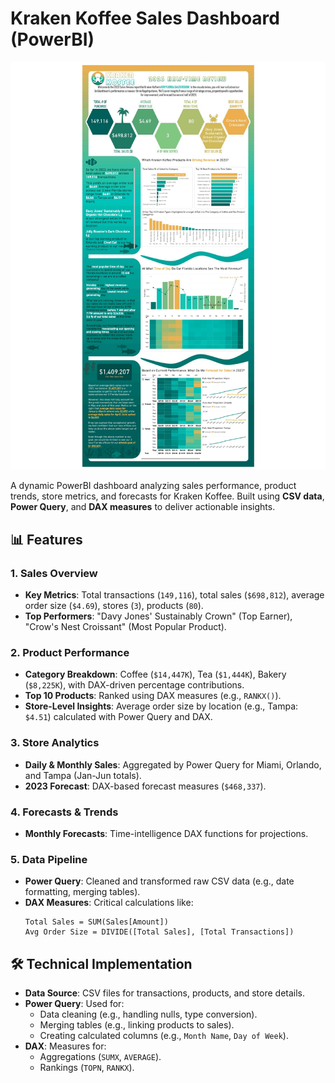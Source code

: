 # Kraken Koffee Sales Dashboard (PowerBI)

![Dashboard Preview](https://github.com/mona-baharlou/CoffeeSalesDashboard/blob/main/sales_page-0001.jpg)

A dynamic PowerBI dashboard analyzing sales performance, product trends, store metrics, and forecasts for Kraken Koffee. Built using **CSV data**, **Power Query**, and **DAX measures** to deliver actionable insights.

## 📊 Features

### 1. **Sales Overview**
   - **Key Metrics**: Total transactions (`149,116`), total sales (`$698,812`), average order size (`$4.69`), stores (`3`), products (`80`).
   - **Top Performers**: "Davy Jones' Sustainably Crown" (Top Earner), "Crow's Nest Croissant" (Most Popular Product).

### 2. **Product Performance**
   - **Category Breakdown**: Coffee (`$14,447K`), Tea (`$1,444K`), Bakery (`$8,225K`), with DAX-driven percentage contributions.
   - **Top 10 Products**: Ranked using DAX measures (e.g., `RANKX()`).
   - **Store-Level Insights**: Average order size by location (e.g., Tampa: `$4.51`) calculated with Power Query and DAX.

### 3. **Store Analytics**
   - **Daily & Monthly Sales**: Aggregated by Power Query for Miami, Orlando, and Tampa (Jan-Jun totals).
   - **2023 Forecast**: DAX-based forecast measures (`$468,337`).

### 4. **Forecasts & Trends**
   - **Monthly Forecasts**: Time-intelligence DAX functions for projections.
   

### 5. **Data Pipeline**
   - **Power Query**: Cleaned and transformed raw CSV data (e.g., date formatting, merging tables).
   - **DAX Measures**: Critical calculations like:
     ```dax
     Total Sales = SUM(Sales[Amount])
     Avg Order Size = DIVIDE([Total Sales], [Total Transactions])
     ```

## 🛠️ Technical Implementation
- **Data Source**: CSV files for transactions, products, and store details.
- **Power Query**: Used for:
  - Data cleaning (e.g., handling nulls, type conversion).
  - Merging tables (e.g., linking products to sales).
  - Creating calculated columns (e.g., `Month Name`, `Day of Week`).
- **DAX**: Measures for:
  - Aggregations (`SUMX`, `AVERAGE`).
  - Rankings (`TOPN`, `RANKX`).
